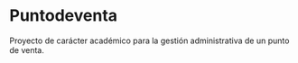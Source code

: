 # Puntodeventa
Proyecto de carácter académico para la gestión administrativa de un punto de venta. 
